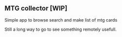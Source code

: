 ## MTG collector [WIP]

Simple app to browse search and make list of mtg cards

Still a long way to go to see something remotely usefull.